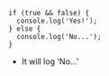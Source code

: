 ```
if (true && false) {
  console.log('Yes!');
} else {
  console.log('No...');
}
```

- It will log 'No...'